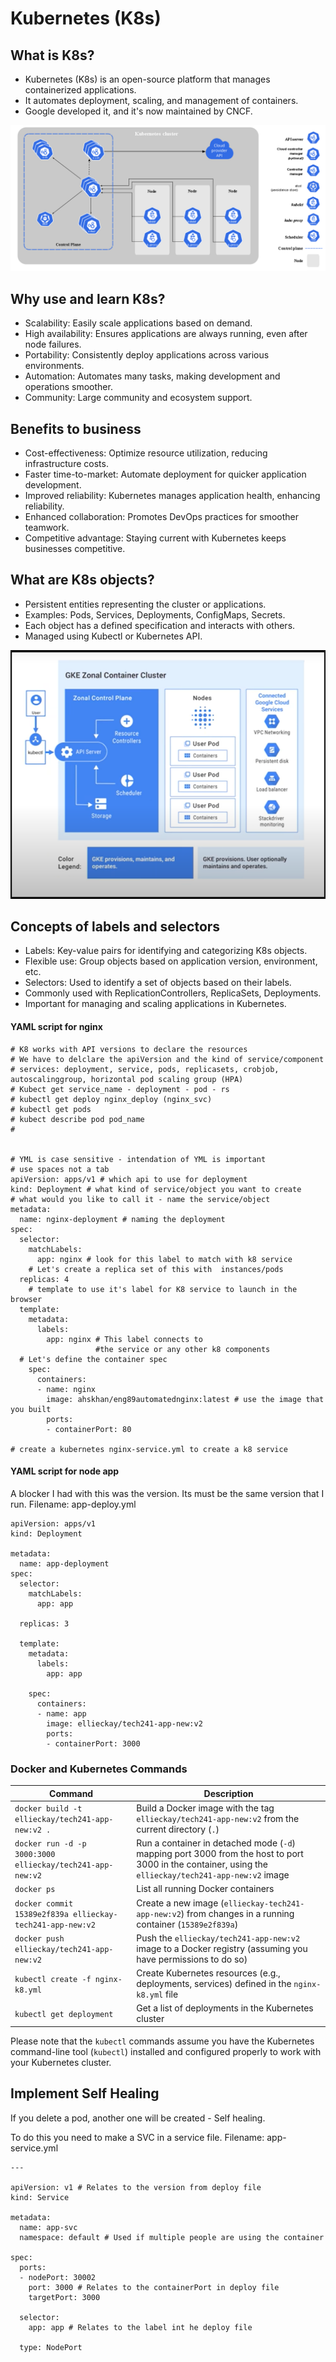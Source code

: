 # Kubernetes (K8s)

## What is K8s?

- Kubernetes (K8s) is an open-source platform that manages containerized applications.
- It automates deployment, scaling, and management of containers.
- Google developed it, and it's now maintained by CNCF.

![Alt text](imgs/kubernetes-.png)

## Why use and learn K8s?

- Scalability: Easily scale applications based on demand.
- High availability: Ensures applications are always running, even after node failures.
- Portability: Consistently deploy applications across various environments.
- Automation: Automates many tasks, making development and operations smoother.
- Community: Large community and ecosystem support.

## Benefits to business

- Cost-effectiveness: Optimize resource utilization, reducing infrastructure costs.
- Faster time-to-market: Automate deployment for quicker application development.
- Improved reliability: Kubernetes manages application health, enhancing reliability.
- Enhanced collaboration: Promotes DevOps practices for smoother teamwork.
- Competitive advantage: Staying current with Kubernetes keeps businesses competitive.

## What are K8s objects?

- Persistent entities representing the cluster or applications.
- Examples: Pods, Services, Deployments, ConfigMaps, Secrets.
- Each object has a defined specification and interacts with others.
- Managed using Kubectl or Kubernetes API.

![Alt text](imgs/k8.png)

## Concepts of labels and selectors

- Labels: Key-value pairs for identifying and categorizing K8s objects.
- Flexible use: Group objects based on application version, environment, etc.
- Selectors: Used to identify a set of objects based on their labels.
- Commonly used with ReplicationControllers, ReplicaSets, Deployments.
- Important for managing and scaling applications in Kubernetes.


#### YAML script for nginx

```
# K8 works with API versions to declare the resources
# We have to delclare the apiVersion and the kind of service/component
# services: deployment, service, pods, replicasets, crobjob, autoscalinggroup, horizontal pod scaling group (HPA)
# Kubect get service_name - deployment - pod - rs
# kubectl get deploy nginx_deploy (nginx_svc)
# kubectl get pods 
# kubect describe pod pod_name
# 


# YML is case sensitive - intendation of YML is important
# use spaces not a tab
apiVersion: apps/v1 # which api to use for deployment
kind: Deployment # what kind of service/object you want to create
# what would you like to call it - name the service/object
metadata:
  name: nginx-deployment # naming the deployment
spec:
  selector:
    matchLabels:
      app: nginx # look for this label to match with k8 service
    # Let's create a replica set of this with  instances/pods
  replicas: 4             
    # template to use it's label for K8 service to launch in the browser
  template:
    metadata:
      labels:
        app: nginx # This label connects to 
                   #the service or any other k8 components
  # Let's define the container spec
    spec:
      containers:
      - name: nginx 
        image: ahskhan/eng89automatednginx:latest # use the image that you built
        ports:
        - containerPort: 80

# create a kubernetes nginx-service.yml to create a k8 service
```

#### YAML script for node app

A blocker I had with this was the version. Its must be the same version that I run. Filename: app-deploy.yml

```
apiVersion: apps/v1
kind: Deployment

metadata:
  name: app-deployment
spec:
  selector:
    matchLabels:
      app: app

  replicas: 3

  template:
    metadata:
      labels:
        app: app

    spec:
      containers:
      - name: app
        image: ellieckay/tech241-app-new:v2
        ports:
        - containerPort: 3000

```

### Docker and Kubernetes Commands

| Command                                          | Description                                                                                  |
|--------------------------------------------------|----------------------------------------------------------------------------------------------|
| `docker build -t ellieckay/tech241-app-new:v2 .` | Build a Docker image with the tag `ellieckay/tech241-app-new:v2` from the current directory (`.`) |
| `docker run -d -p 3000:3000 ellieckay/tech241-app-new:v2` | Run a container in detached mode (`-d`) mapping port 3000 from the host to port 3000 in the container, using the `ellieckay/tech241-app-new:v2` image |
| `docker ps`                                      | List all running Docker containers                                                           |
| `docker commit 15389e2f839a ellieckay-tech241-app-new:v2` | Create a new image (`ellieckay-tech241-app-new:v2`) from changes in a running container (`15389e2f839a`) |
| `docker push ellieckay/tech241-app-new:v2`       | Push the `ellieckay/tech241-app-new:v2` image to a Docker registry (assuming you have permissions to do so) |
| `kubectl create -f nginx-k8.yml`                 | Create Kubernetes resources (e.g., deployments, services) defined in the `nginx-k8.yml` file |
| `kubectl get deployment`                         | Get a list of deployments in the Kubernetes cluster                                       |

Please note that the `kubectl` commands assume you have the Kubernetes command-line tool (`kubectl`) installed and configured properly to work with your Kubernetes cluster.


## Implement Self Healing

If you delete a pod, another one will be created - Self healing.

To do this you need to make a SVC in a service file. Filename: app-service.yml

```
---

apiVersion: v1 # Relates to the version from deploy file
kind: Service

metadata:
  name: app-svc
  namespace: default # Used if multiple people are using the container

spec:
  ports:
  - nodePort: 30002
    port: 3000 # Relates to the containerPort in deploy file
    targetPort: 3000

  selector:
    app: app # Relates to the label int he deploy file

  type: NodePort

```